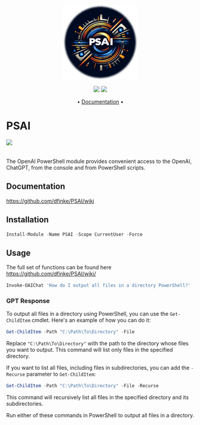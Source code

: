 <p align="center">
    <img src="Media/PSAI.png" alt="drawing" width="200"/>
</p>

<p align="center">
  <a href="https://x.com/dfinke">
    <img src="https://img.shields.io/twitter/follow/dfinke.svg?style=social&label=Follow%20%40dfinke"></a>
  <a href="https://youtube.com/@dougfinke">
    <img src="https://img.shields.io/youtube/channel/subscribers/UCP47ZkO5EDkoI2sr-3P4ShQ"></a>
  <!-- <a href="https://www.powershellgallery.com/packages/PSAI/">
    <img src="https://img.shields.io/powershellgallery/v/PSAI.svg"></a>
  <a href="https://www.powershellgallery.com/packages/PSAI/">
    <img src="https://img.shields.io/powershellgallery/dt/PSAI.svg"></a> -->    
</p>

<p align="center">
    • <a href="https://github.com/dfinke/PSAI/wiki">Documentation</a> •
</p>

# PSAI

  <a href="https://www.powershellgallery.com/packages/PSAI/">
    <img src="https://img.shields.io/powershellgallery/v/PSAI.svg"></a></br></br>

The OpenAI PowerShell module provides convenient access to the OpenAI, ChatGPT, from the console and from PowerShell scripts. 

## Documentation

https://github.com/dfinke/PSAI/wiki

## Installation

```powershell
Install-Module -Name PSAI -Scope CurrentUser -Force 
```

## Usage

The full set of functions can be found here https://github.com/dfinke/PSAI/wiki/

```powershell
Invoke-OAIChat 'How do I output all files in a directory PowerShell?'
```

### GPT Response

To output all files in a directory using PowerShell, you can use the `Get-ChildItem` cmdlet. Here's an example of how you can do it:


```powershell
Get-ChildItem -Path "C:\Path\To\Directory" -File
```

Replace `"C:\Path\To\Directory"` with the path to the directory whose files you want to output. This command will list only files in the specified directory.

If you want to list all files, including files in subdirectories, you can add the `-Recurse` parameter to `Get-ChildItem`:

```powershell
Get-ChildItem -Path "C:\Path\To\Directory" -File -Recurse
```

This command will recursively list all files in the specified directory and its subdirectories.

Run either of these commands in PowerShell to output all files in a directory.